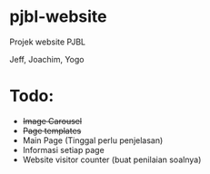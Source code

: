 # pjbl-website
Projek website PJBL

Jeff, Joachim, Yogo

# Todo:
* ~~Image Carousel~~
* ~~Page templates~~
* Main Page (Tinggal perlu penjelasan)
* Informasi setiap page
* Website visitor counter (buat penilaian soalnya)